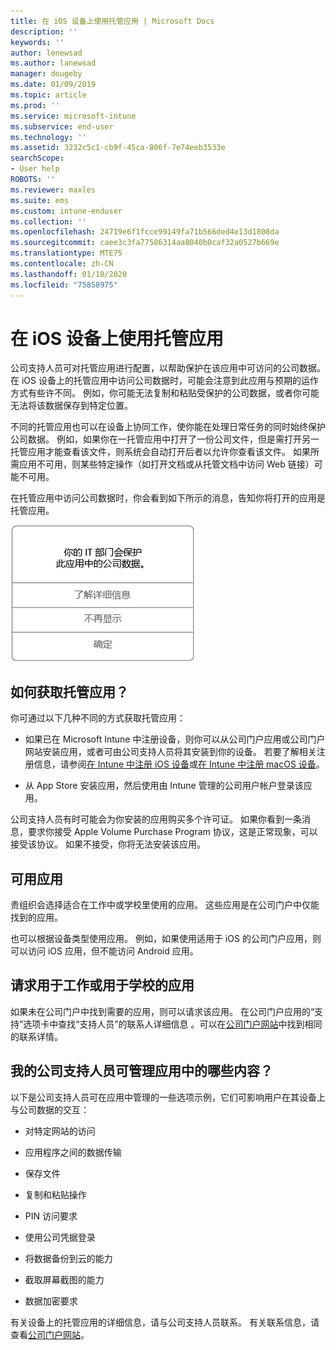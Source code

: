 ```yaml
---
title: 在 iOS 设备上使用托管应用 | Microsoft Docs
description: ''
keywords: ''
author: lenewsad
ms.author: lanewsad
manager: dougeby
ms.date: 01/09/2019
ms.topic: article
ms.prod: ''
ms.service: microsoft-intune
ms.subservice: end-user
ms.technology: ''
ms.assetid: 3232c5c1-cb9f-45ca-806f-7e74eeb3533e
searchScope:
- User help
ROBOTS: ''
ms.reviewer: maxles
ms.suite: ems
ms.custom: intune-enduser
ms.collection: ''
ms.openlocfilehash: 24719e6f1fcce99149fa71b566ded4e13d1808da
ms.sourcegitcommit: caee3c3fa77586314aa8040b0caf32a0527b669e
ms.translationtype: MTE75
ms.contentlocale: zh-CN
ms.lasthandoff: 01/10/2020
ms.locfileid: "75858975"
---
```

# <a name="use-managed-apps-on-your-ios-device"></a>在 iOS 设备上使用托管应用

公司支持人员可对托管应用进行配置，以帮助保护在该应用中可访问的公司数据。 在 iOS 设备上的托管应用中访问公司数据时，可能会注意到此应用与预期的运作方式有些许不同。 例如，你可能无法复制和粘贴受保护的公司数据，或者你可能无法将该数据保存到特定位置。

不同的托管应用也可以在设备上协同工作，使你能在处理日常任务的同时始终保护公司数据。 例如，如果你在一托管应用中打开了一份公司文件，但是需打开另一托管应用才能查看该文件，则系统会自动打开后者以允许你查看该文件。 如果所需应用不可用，则某些特定操作（如打开文档或从托管文档中访问 Web 链接）可能不可用。

在托管应用中访问公司数据时，你会看到如下所示的消息，告知你将打开的应用是托管应用。

![managed-apps-message-ios](./media/managed-apps-message.png)

## <a name="how-do-i-get-managed-apps"></a>如何获取托管应用？  
你可通过以下几种不同的方式获取托管应用：

- 如果已在 Microsoft Intune 中注册设备，则你可以从公司门户应用或公司门户网站安装应用，或者可由公司支持人员将其安装到你的设备。 若要了解相关注册信息，请参阅[在 Intune 中注册 iOS 设备](enroll-your-device-in-intune-ios.md)或[在 Intune 中注册 macOS 设备](enroll-your-device-in-intune-macos.md)。

- 从 App Store 安装应用，然后使用由 Intune 管理的公司用户帐户登录该应用。

公司支持人员有时可能会为你安装的应用购买多个许可证。 如果你看到一条消息，要求你接受 Apple Volume Purchase Program 协议，这是正常现象，可以接受该协议。 如果不接受，你将无法安装该应用。

## <a name="available-apps"></a>可用应用   
 贵组织会选择适合在工作中或学校里使用的应用。 这些应用是在公司门户中仅能找到的应用。   

 也可以根据设备类型使用应用。 例如，如果使用适用于 iOS 的公司门户应用，则可以访问 iOS 应用，但不能访问 Android 应用。   

## <a name="request-an-app-for-work-or-school"></a>请求用于工作或用于学校的应用   
 如果未在公司门户中找到需要的应用，则可以请求该应用。 在公司门户应用的“支持”选项卡中查找“支持人员”的联系人详细信息   。可以在[公司门户网站](https://go.microsoft.com/fwlink/?linkid=2010980)中找到相同的联系详情。   
 

## <a name="what-can-my-company-support-manage-in-an-app"></a>我的公司支持人员可管理应用中的哪些内容？  
以下是公司支持人员可在应用中管理的一些选项示例，它们可影响用户在其设备上与公司数据的交互：

- 对特定网站的访问

- 应用程序之间的数据传输

- 保存文件

- 复制和粘贴操作

- PIN 访问要求

- 使用公司凭据登录

- 将数据备份到云的能力

- 截取屏幕截图的能力

- 数据加密要求

有关设备上的托管应用的详细信息，请与公司支持人员联系。 有关联系信息，请查看[公司门户网站](https://go.microsoft.com/fwlink/?linkid=2010980)。
